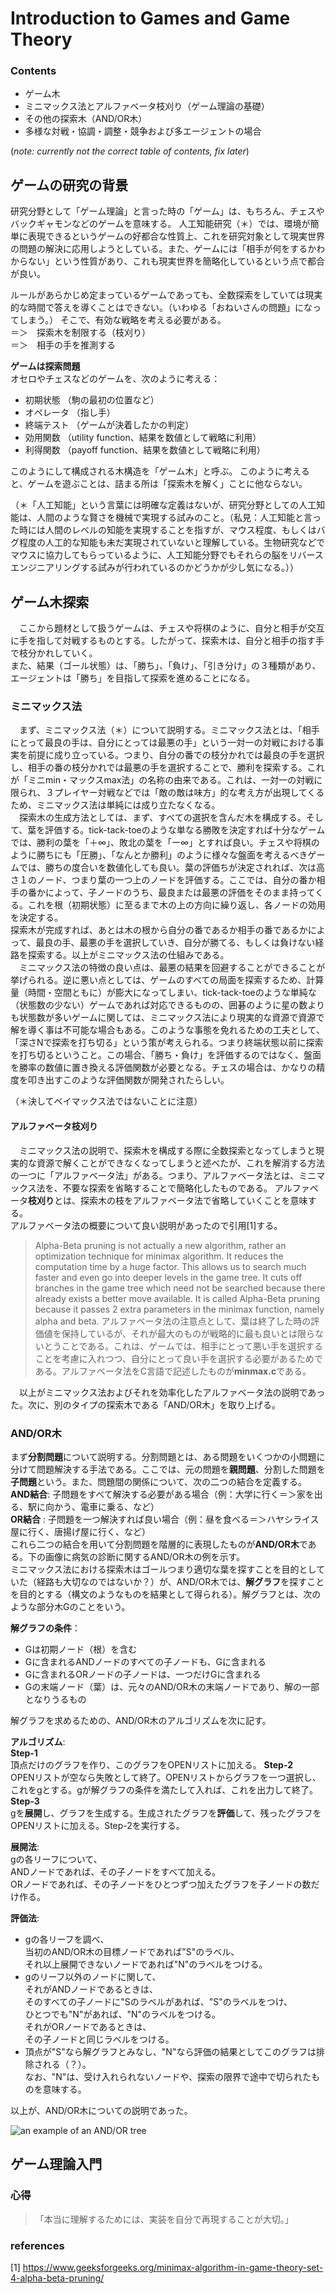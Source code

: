 # Introduction to Games and Game Theory  

### Contents  
- ゲーム木
- ミニマックス法とアルファベータ枝刈り（ゲーム理論の基礎）
- その他の探索木（AND/OR木）
- 多様な対戦・協調・調整・競争および多エージェントの場合  

(*note: currently not the correct table of contents, fix later*)  


## ゲームの研究の背景  

研究分野として「ゲーム理論」と言った時の「ゲーム」は、もちろん、チェスやバックギャモンなどのゲームを意味する。
人工知能研究（＊）では、環境が簡単に表現できるというゲームの好都合な性質上、これを研究対象として現実世界の問題の解決に応用しようとしている。また、ゲームには「相手が何をするかわからない」という性質があり、これも現実世界を簡略化しているという点で都合が良い。

ルールがあらかじめ定まっているゲームであっても、全数探索をしていては現実的な時間で答えを導くことはできない。（いわゆる「おねいさんの問題」になってしまう。）
そこで、有効な戦略を考える必要がある。  
＝＞　探索木を制限する（枝刈り）  
＝＞　相手の手を推測する

**ゲームは探索問題**  
オセロやチェスなどのゲームを、次のように考える：
- 初期状態	（駒の最初の位置など）
- オペレータ	（指し手）
- 終端テスト	（ゲームが決着したかの判定）
- 効用関数	（utility function、結果を数値として戦略に利用）
- 利得関数	（payoff function、結果を数値として戦略に利用）  

このようにして構成される木構造を「ゲーム木」と呼ぶ。
このように考えると、ゲームを遊ぶことは、詰まる所は「探索木を解く」ことに他ならない。  


（＊「人工知能」という言葉には明確な定義はないが、研究分野としての人工知能は、人間のような賢さを機械で実現する試みのこと。（私見：人工知能と言った時には人間のレベルの知能を実現することを指すが、マウス程度、もしくはバグ程度の人工的な知能も未だ実現されていないと理解している。生物研究などでマウスに協力してもらっているように、人工知能分野でもそれらの脳をリバースエンジニアリングする試みが行われているのかどうかが少し気になる。））


## ゲーム木探索  

　ここから題材として扱うゲームは、チェスや将棋のように、自分と相手が交互に手を指して対戦するものとする。したがって、探索木は、自分と相手の指す手で枝分かれしていく。  
また、結果（ゴール状態）は、「勝ち」、「負け」、「引き分け」の３種類があり、エージェントは「勝ち」を目指して探索を進めることになる。


### ミニマックス法  

　まず、ミニマックス法（＊）について説明する。ミニマックス法とは、「相手にとって最良の手は、自分にとっては最悪の手」という一対一の対戦における事実を前提に成り立っている。つまり、自分の番での枝分かれでは最良の手を選択し、相手の番の枝分かれでは最悪の手を選択することで、勝利を探索する。これが「ミニmin・マックスmax法」の名称の由来である。これは、一対一の対戦に限られ、３プレイヤー対戦などでは「敵の敵は味方」的な考え方が出現してくるため、ミニマックス法は単純には成り立たなくなる。  
　探索木の生成方法としては、まず、すべての選択を含んだ木を構成する。そして、葉を評価する。tick-tack-toeのような単なる勝敗を決定すれば十分なゲームでは、勝利の葉を「＋∞」、敗北の葉を「ー∞」とすれば良い。チェスや将棋のように勝ちにも「圧勝」、「なんとか勝利」のように様々な盤面を考えるべきゲームでは、勝ちの度合いを数値化しても良い。葉の評価ちが決定されれば、次は高さ１のノード、つまり葉の一つ上のノードを評価する。ここでは、自分の番か相手の番かによって、子ノードのうち、最良または最悪の評価をそのまま持ってくる。これを根（初期状態）に至るまで木の上の方向に繰り返し、各ノードの効用を決定する。  
探索木が完成すれば、あとは木の根から自分の番であるか相手の番であるかによって、最良の手、最悪の手を選択していき、自分が勝てる、もしくは負けない経路を探索する。以上がミニマックス法の仕組みである。  
　ミニマックス法の特徴の良い点は、最悪の結果を回避することができることが挙げられる。逆に悪い点としては、ゲームのすべての局面を探索するため、計算量（時間・空間ともに）が膨大になってしまい、tick-tack-toeのような単純な（状態数の少ない）ゲームであれば対応できるものの、囲碁のように星の数よりも状態数が多いゲームに関しては、ミニマックス法により現実的な資源で資源で解を導く事は不可能な場合もある。このような事態を免れるための工夫として、「深さNで探索を打ち切る」という策が考えられる。つまり終端状態以前に探索を打ち切るということ。この場合、「勝ち・負け」を評価するのではなく、盤面を勝率の数値に置き換える評価関数が必要となる。チェスの場合は、かなりの精度を叩き出すこのような評価関数が開発されたらしい。  

（＊決してベイマックス法ではないことに注意）

#### アルファベータ枝刈り  

　ミニマックス法の説明で、探索木を構成する際に全数探索となってしまうと現実的な資源で解くことができなくなってしまうと述べたが、これを解消する方法の一つに「アルファベータ法」がある。つまり、アルファベータ法とは、ミニマックス法を、不要な探索を省略することで簡略化したものである。
アルファベータ**枝刈り**とは、探索木の枝をアルファベータ法で省略していくことを意味する。  
アルファベータ法の概要について良い説明があったので引用[1]する。
>Alpha-Beta pruning is not actually a new algorithm, rather an optimization technique for minimax algorithm. It reduces the computation time by a huge factor. This allows us to search much faster and even go into deeper levels in the game tree. It cuts off branches in the game tree which need not be searched because there already exists a better move available. It is called Alpha-Beta pruning because it passes 2 extra parameters in the minimax function, namely alpha and beta.
アルファベータ法の注意点として、葉は終了した時の評価値を保持しているが、それが最大のものが戦略的に最も良いとは限らないとうことである。これは、ゲームでは、相手にとって悪い手を選択することを考慮に入れつつ、自分にとって良い手を選択する必要があるためである。アルファベータ法をC言語で記述したものが**minmax.c**である。  

　以上がミニマックス法およびそれを効率化したアルファベータ法の説明であった。次に、別のタイプの探索木である「AND/OR木」を取り上げる。

### AND/OR木  

まず**分割問題**について説明する。分割問題とは、ある問題をいくつかの小問題に分けて問題解決する手法である。ここでは、元の問題を**親問題**、分割した問題を**子問題**という。また、問題間の関係について、次の二つの結合を定義する。  
**AND結合**: 子問題をすべて解決する必要がある場合（例：大学に行く＝＞家を出る、駅に向かう、電車に乗る、など）  
**OR結合** : 子問題を一つ解決すれば良い場合（例：昼を食べる＝＞ハヤシライス屋に行く、唐揚げ屋に行く、など）  
これら二つの結合を用いて分割問題を階層的に表現したものが**AND/OR木**である。下の画像に病気の診断に関するAND/OR木の例を示す。  
ミニマックス法における探索木はゴールつまり適切な葉を探すことを目的としていた（経路も大切なのではないか？）が、AND/OR木では、**解グラフ**を探すことを目的とする（構文のようなものを結果として得られる）。解グラフとは、次のような部分木Gのことをいう。  
  
**解グラフの条件**：  
- Gは初期ノード（根）を含む
- Gに含まれるANDノードのすべての子ノードも、Gに含まれる
- Gに含まれるORノードの子ノードは、一つだけGに含まれる
- Gの末端ノード（葉）は、元々のAND/OR木の末端ノードであり、解の一部となりうるもの  

解グラフを求めるための、AND/OR木のアルゴリズムを次に記す。  

**アルゴリズム**:    
**Step-1**  
頂点だけのグラフを作り、このグラフをOPENリストに加える。
**Step-2**  
OPENリストが空なら失敗として終了。OPENリストからグラフを一つ選択し、これをgとする。gが解グラフの条件を満たして入れば、これを出力して終了。
**Step-3**  
gを**展開**し、グラフを生成する。生成されたグラフを**評価**して、残ったグラフをOPENリストに加える。Step-2を実行する。  
  
**展開法**:  
gの各リーフについて、  
ANDノードであれば、その子ノードをすべて加える。  
ORノードであれば、その子ノードをひとつずつ加えたグラフを子ノードの数だけ作る。  
  
**評価法**:  
- gの各リーフを調べ、  
当初のAND/OR木の目標ノードであれば"S"のラベル、  
それ以上展開できないノードであれば"N"のラベルをつける。
- gのリーフ以外のノードに関して、  
それがANDノードであるときは、  
そのすべての子ノードに"Sのラベルがあれば、"S"のラベルをつけ、  
ひとつでも"N"があれば、"N"のラベルをつける。  
それがORノードであるときは、  
その子ノードと同じラベルをつける。
- 頂点が"S"なら解グラフとみなし、"N"なら評価の結果としてこのグラフは排除される（？）。  
なお、"N"は、受け入れられないノードや、探索の限界で途中で切られたものを意味する。  

以上が、AND/OR木についての説明であった。
  
![an example of an AND/OR tree](http://ix9.jp/softcomputing/img/ai/fig42.png)  


## ゲーム理論入門  



### 心得
>「本当に理解するためには、実装を自分で再現することが大切。」

### references
[1] https://www.geeksforgeeks.org/minimax-algorithm-in-game-theory-set-4-alpha-beta-pruning/